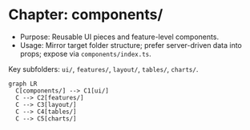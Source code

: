 # Chapter: components/

- Purpose: Reusable UI pieces and feature-level components.
- Usage: Mirror target folder structure; prefer server-driven data into props; expose via `components/index.ts`.

Key subfolders: `ui/`, `features/`, `layout/`, `tables/`, `charts/`.

```mermaid
graph LR
  C[components/] --> C1[ui/]
  C --> C2[features/]
  C --> C3[layout/]
  C --> C4[tables/]
  C --> C5[charts/]
```
